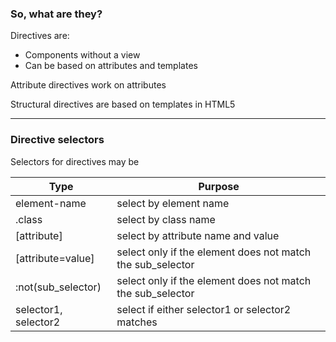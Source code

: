 ### So, what are they?

Directives are:
* Components without a view
* Can be based on attributes and templates

Attribute directives work on attributes

Structural directives are based on templates in HTML5

---

### Directive selectors
Selectors for directives may be

| Type                 | Purpose                                                    |
|----------------------|------------------------------------------------------------|
| element-name         | select by element name                                     |
| .class               | select by class name                                       |
| [attribute]          | select by attribute name and value                         |
| [attribute=value]    | select only if the element does not match the sub_selector |
| :not(sub_selector)   | select only if the element does not match the sub_selector |
| selector1, selector2 | select if either selector1 or selector2 matches            |

<!-- .element: style="zoom: 0.75" -->
